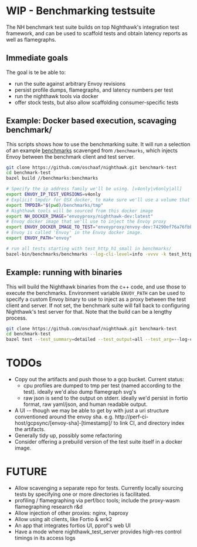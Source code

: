 # WIP - Benchmarking testsuite

The NH benchmark test suite builds on top Nighthawk's integration test framework, and
can be used to scaffold tests and obtain latency reports as well as flamegraphs.

## Immediate goals

The goal is te be able to:
- run the suite against arbitrary Envoy revisions
- persist profile dumps, flamegraphs, and latency numbers per test
- run the nighthawk tools via docker
- offer stock tests, but also allow scaffolding consumer-specific tests

## Example: Docker based execution, scavaging benchmark/

This scripts shows how to use the benchmarking suite.
It will run a selection of an example [benchmarks](test_benchmark.py)
scavenged from `/benchmarks`, which injects Envoy between the 
benchmark client and test server.

```bash
git clone https://github.com/oschaaf/nighthawk.git benchmark-test
cd benchmark-test
bazel build //benchmarks:benchmarks

# Specify the ip address family we'll be using. [v4only|v6only|all]
export ENVOY_IP_TEST_VERSIONS=v4only
# Explicit tmpdir for OSX docker, to make sure we'll use a volume that works when
export TMPDIR="$(pwd)/benchmarks/tmp"
# Nighthawk tools will be sourced from this docker image
export NH_DOCKER_IMAGE="envoyproxy/nighthawk-dev:latest"
# Envoy docker image that we'll use to inject the Envoy proxy
export ENVOY_DOCKER_IMAGE_TO_TEST="envoyproxy/envoy-dev:74290ef76a76fbbf50f072dc33438791f93f68c7"
# Envoy is called 'Envoy' in the Envoy docker image.
export ENVOY_PATH="envoy"

# run all tests starting with test_http_h1_small in benchmarks/
bazel-bin/benchmarks/benchmarks --log-cli-level=info -vvvv -k test_http_h1_small benchmarks/
```

## Example: running with binaries

This will build the Nighthawk binaries from the c++ code, and use those to
execute the benchmarks. Environment variable `ENVOY_PATH` can be used to
specify a custom Envoy binary to use to inject as a proxy between the test
client and server. If not set, the benchmark suite will fall back to configuring
Nighthawk's test server for that. Note that the build can be a lengthy process.

```bash
git clone https://github.com/oschaaf/nighthawk.git benchmark-test
cd benchmark-test
bazel test --test_summary=detailed --test_output=all --test_arg=--log-cli-level=info --test_env=ENVOY_IP_TEST_VERSIONS=v4only --test_env=HEAPPROFILE= --test_env=HEAPCHECK= --cache_test_results=no --compilation_mode=opt --cxxopt=-g --cxxopt=-ggdb3 //benchmarks:*
```

# TODOs

- Copy out the artifacts and push those to a gcp bucket. Current status:
   - cpu profiles are dumped to tmp per test (named according to the test). ideally we'd
     also dump flamegraph svg's
   - raw json is send to the output on stderr. ideally we'd persist in fortio format,
     raw yaml/json, and human readable output.
- A UI -- though we may be able to get by with just a uri structure conventioned around the envoy
  sha. e.g. http://perf-ci-host/gcpsync/[envoy-sha]-[timestamp]/ to link CI, and directory index the 
  artifacts.
- Generally tidy up, possibly some refactoring
- Consider offering a prebuild version of the test suite itself in a docker image.

# FUTURE

- Allow scavenging a separate repo for tests. Currently locally sourcing tests
  by specifying one or more directories is facilitated.
- profiling / flamegraphing via perf/bcc tools; include the proxy-wasm flamegraphing research r&d
- Allow injection of other proxies: nginx, haproxy
- Allow using alt clients, like Fortio & wrk2
- An app that integrates fortios UI, pprof's web UI
- Have a mode where nighthawk_test_server provides high-res control timings in its 
  access logs
